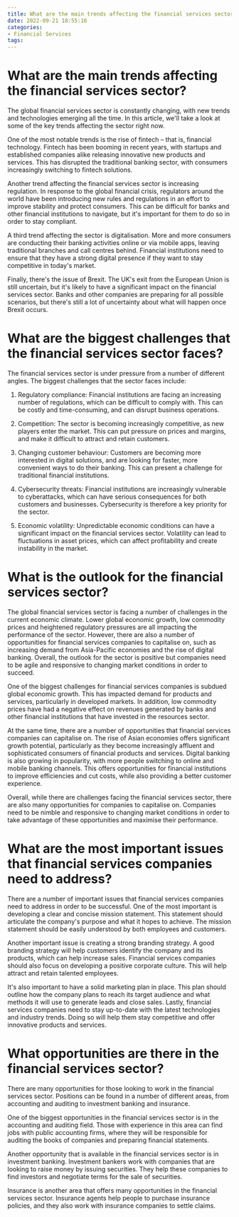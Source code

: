 ```yaml
---
title: What are the main trends affecting the financial services sector
date: 2022-09-21 18:55:16
categories:
- Financial Services
tags:
---
```



#  What are the main trends affecting the financial services sector?

The global financial services sector is constantly changing, with new trends and technologies emerging all the time. In this article, we'll take a look at some of the key trends affecting the sector right now.

One of the most notable trends is the rise of fintech – that is, financial technology. Fintech has been booming in recent years, with startups and established companies alike releasing innovative new products and services. This has disrupted the traditional banking sector, with consumers increasingly switching to fintech solutions.

Another trend affecting the financial services sector is increasing regulation. In response to the global financial crisis, regulators around the world have been introducing new rules and regulations in an effort to improve stability and protect consumers. This can be difficult for banks and other financial institutions to navigate, but it's important for them to do so in order to stay compliant.

A third trend affecting the sector is digitalisation. More and more consumers are conducting their banking activities online or via mobile apps, leaving traditional branches and call centres behind. Financial institutions need to ensure that they have a strong digital presence if they want to stay competitive in today's market.

Finally, there's the issue of Brexit. The UK's exit from the European Union is still uncertain, but it's likely to have a significant impact on the financial services sector. Banks and other companies are preparing for all possible scenarios, but there's still a lot of uncertainty about what will happen once Brexit occurs.

#  What are the biggest challenges that the financial services sector faces?

The financial services sector is under pressure from a number of different angles. The biggest challenges that the sector faces include:

1) Regulatory compliance: Financial institutions are facing an increasing number of regulations, which can be difficult to comply with. This can be costly and time-consuming, and can disrupt business operations.

2) Competition: The sector is becoming increasingly competitive, as new players enter the market. This can put pressure on prices and margins, and make it difficult to attract and retain customers.

3) Changing customer behaviour: Customers are becoming more interested in digital solutions, and are looking for faster, more convenient ways to do their banking. This can present a challenge for traditional financial institutions.

4) Cybersecurity threats: Financial institutions are increasingly vulnerable to cyberattacks, which can have serious consequences for both customers and businesses. Cybersecurity is therefore a key priority for the sector.

5) Economic volatility: Unpredictable economic conditions can have a significant impact on the financial services sector. Volatility can lead to fluctuations in asset prices, which can affect profitability and create instability in the market.

#  What is the outlook for the financial services sector?

The global financial services sector is facing a number of challenges in the current economic climate. Lower global economic growth, low commodity prices and heightened regulatory pressures are all impacting the performance of the sector. However, there are also a number of opportunities for financial services companies to capitalise on, such as increasing demand from Asia-Pacific economies and the rise of digital banking. Overall, the outlook for the sector is positive but companies need to be agile and responsive to changing market conditions in order to succeed.

One of the biggest challenges for financial services companies is subdued global economic growth. This has impacted demand for products and services, particularly in developed markets. In addition, low commodity prices have had a negative effect on revenues generated by banks and other financial institutions that have invested in the resources sector.

At the same time, there are a number of opportunities that financial services companies can capitalise on. The rise of Asian economies offers significant growth potential, particularly as they become increasingly affluent and sophisticated consumers of financial products and services. Digital banking is also growing in popularity, with more people switching to online and mobile banking channels. This offers opportunities for financial institutions to improve efficiencies and cut costs, while also providing a better customer experience.

Overall, while there are challenges facing the financial services sector, there are also many opportunities for companies to capitalise on. Companies need to be nimble and responsive to changing market conditions in order to take advantage of these opportunities and maximise their performance.

#  What are the most important issues that financial services companies need to address?

There are a number of important issues that financial services companies need to address in order to be successful. One of the most important is developing a clear and concise mission statement. This statement should articulate the company's purpose and what it hopes to achieve. The mission statement should be easily understood by both employees and customers.

Another important issue is creating a strong branding strategy. A good branding strategy will help customers identify the company and its products, which can help increase sales. Financial services companies should also focus on developing a positive corporate culture. This will help attract and retain talented employees.

It's also important to have a solid marketing plan in place. This plan should outline how the company plans to reach its target audience and what methods it will use to generate leads and close sales. Lastly, financial services companies need to stay up-to-date with the latest technologies and industry trends. Doing so will help them stay competitive and offer innovative products and services.

#  What opportunities are there in the financial services sector?

There are many opportunities for those looking to work in the financial services sector. Positions can be found in a number of different areas, from accounting and auditing to investment banking and insurance.

One of the biggest opportunities in the financial services sector is in the accounting and auditing field. Those with experience in this area can find jobs with public accounting firms, where they will be responsible for auditing the books of companies and preparing financial statements.

Another opportunity that is available in the financial services sector is in investment banking. Investment bankers work with companies that are looking to raise money by issuing securities. They help these companies to find investors and negotiate terms for the sale of securities.

Insurance is another area that offers many opportunities in the financial services sector. Insurance agents help people to purchase insurance policies, and they also work with insurance companies to settle claims.